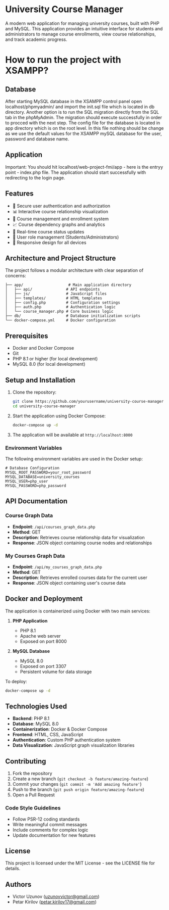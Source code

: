 # University Course Manager

A modern web application for managing university courses, built with PHP and MySQL. This application provides an intuitive interface for students and administrators to manage course enrollments, view course relationships, and track academic progress.

# How to run the project with XSAMPP?
## Database
After starting MySQL database in the XSAMPP control panel open localhost/phpmyadmin/ and import the init.sql file which is located in db directory. Another option is to run the SQL migration directly from the SQL tab in the phpMyAdmin. The migration should execute successfully in order to procced with the next step. 
The config file for the database is located in app directory which is on the root level. In this file nothing should be change as we use the default values for the XSAMPP mySQL database for the user, password and database name.
## Application
Important: You should hit localhost/web-project-fmi/app - here is the entryy point - index.php file. The application should start successfully with redirecting to the login page.

## Features

- 🔐 Secure user authentication and authorization
- 📊 Interactive course relationship visualization
- 📝 Course management and enrollment system
- 📈 Course dependency graphs and analytics
- 🔄 Real-time course status updates
- 👥 User role management (Students/Administrators)
- 📱 Responsive design for all devices

## Architecture and Project Structure

The project follows a modular architecture with clear separation of concerns:

```
├── app/                    # Main application directory
│   ├── api/               # API endpoints
│   ├── js/                # JavaScript files
│   ├── templates/         # HTML templates
│   ├── config.php         # Configuration settings
│   ├── auth.php           # Authentication logic
│   └── course_manager.php # Core business logic
├── db/                    # Database initialization scripts
└── docker-compose.yml     # Docker configuration
```

## Prerequisites

- Docker and Docker Compose
- Git
- PHP 8.1 or higher (for local development)
- MySQL 8.0 (for local development)

## Setup and Installation

1. Clone the repository:
   ```bash
   git clone https://github.com/yourusername/university-course-manager.git
   cd university-course-manager
   ```

2. Start the application using Docker Compose:
   ```bash
   docker-compose up -d
   ```

3. The application will be available at `http://localhost:8000`

### Environment Variables

The following environment variables are used in the Docker setup:

```env
# Database Configuration
MYSQL_ROOT_PASSWORD=your_root_password
MYSQL_DATABASE=university_courses
MYSQL_USER=php_user
MYSQL_PASSWORD=php_password
```

## API Documentation

### Course Graph Data
- **Endpoint**: `/api/courses_graph_data.php`
- **Method**: GET
- **Description**: Retrieves course relationship data for visualization
- **Response**: JSON object containing course nodes and relationships

### My Courses Graph Data
- **Endpoint**: `/api/my_courses_graph_data.php`
- **Method**: GET
- **Description**: Retrieves enrolled courses data for the current user
- **Response**: JSON object containing user's course data

## Docker and Deployment

The application is containerized using Docker with two main services:

1. **PHP Application**
   - PHP 8.1
   - Apache web server
   - Exposed on port 8000

2. **MySQL Database**
   - MySQL 8.0
   - Exposed on port 3307
   - Persistent volume for data storage

To deploy:
```bash
docker-compose up -d
```

## Technologies Used

- **Backend**: PHP 8.1
- **Database**: MySQL 8.0
- **Containerization**: Docker & Docker Compose
- **Frontend**: HTML, CSS, JavaScript
- **Authentication**: Custom PHP authentication system
- **Data Visualization**: JavaScript graph visualization libraries

## Contributing

1. Fork the repository
2. Create a new branch (`git checkout -b feature/amazing-feature`)
3. Commit your changes (`git commit -m 'Add amazing feature'`)
4. Push to the branch (`git push origin feature/amazing-feature`)
5. Open a Pull Request

### Code Style Guidelines

- Follow PSR-12 coding standards
- Write meaningful commit messages
- Include comments for complex logic
- Update documentation for new features

## License

This project is licensed under the MIT License - see the LICENSE file for details.

## Authors

- Victor Uzunov (uzunovvictor@gmail.com)
- Petar Kirilov (petar.kirilov17@gmail.com)
